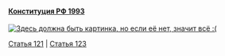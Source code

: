 #### [Конституция РФ 1993](https://lalawland.github.io/eurasia/russia/const)

[![Здесь должна быть картинка, но если её нет, значит всё :(](https://sun9-east.userapi.com/sun9-41/s/v1/ig2/BFo0Vdb-2R8wilH-R8ThzRy0NVGl4AStSfXEEqta1AXceOiES3lYnB16pYwRRDIv2TGJO27ZcPc_-LZk4X3tptHQ.jpg?size=1280x720&quality=95&type=album)](https://sun9-east.userapi.com/sun9-41/s/v1/ig2/BFo0Vdb-2R8wilH-R8ThzRy0NVGl4AStSfXEEqta1AXceOiES3lYnB16pYwRRDIv2TGJO27ZcPc_-LZk4X3tptHQ.jpg?size=1280x720&quality=95&type=album)

[Статья 121](https://lalawland.github.io/eurasia/russia/const/art121) | [Статья 123](https://lalawland.github.io/eurasia/russia/const/art123)
